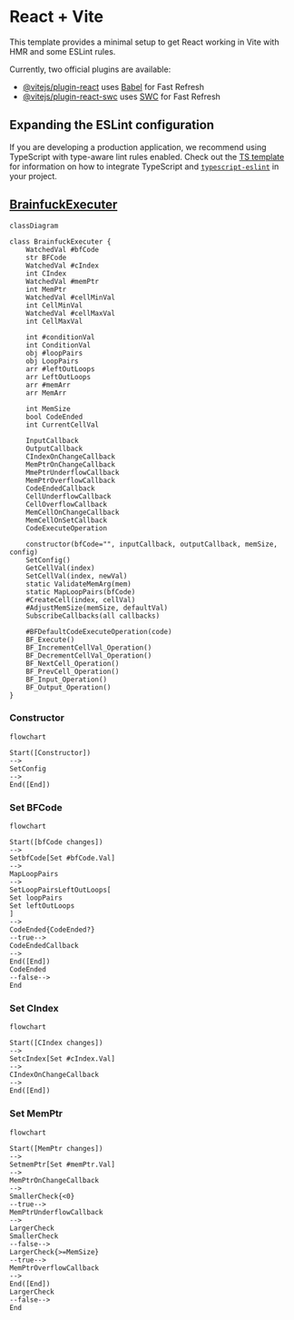 # React + Vite

This template provides a minimal setup to get React working in Vite with HMR and some ESLint rules.

Currently, two official plugins are available:

- [@vitejs/plugin-react](https://github.com/vitejs/vite-plugin-react/blob/main/packages/plugin-react) uses [Babel](https://babeljs.io/) for Fast Refresh
- [@vitejs/plugin-react-swc](https://github.com/vitejs/vite-plugin-react/blob/main/packages/plugin-react-swc) uses [SWC](https://swc.rs/) for Fast Refresh

## Expanding the ESLint configuration

If you are developing a production application, we recommend using TypeScript with type-aware lint rules enabled. Check out the [TS template](https://github.com/vitejs/vite/tree/main/packages/create-vite/template-react-ts) for information on how to integrate TypeScript and [`typescript-eslint`](https://typescript-eslint.io) in your project.

## [BrainfuckExecuter](./src/Executer/BrainfuckExecuter.js)

```mermaid
classDiagram

class BrainfuckExecuter {
    WatchedVal #bfCode
    str BFCode
    WatchedVal #cIndex
    int CIndex
    WatchedVal #memPtr
    int MemPtr
    WatchedVal #cellMinVal
    int CellMinVal
    WatchedVal #cellMaxVal
    int CellMaxVal

    int #conditionVal
    int ConditionVal
    obj #loopPairs
    obj LoopPairs
    arr #leftOutLoops
    arr LeftOutLoops
    arr #memArr
    arr MemArr

    int MemSize
    bool CodeEnded
    int CurrentCellVal

    InputCallback
    OutputCallback
    CIndexOnChangeCallback
    MemPtrOnChangeCallback
    MmePtrUnderflowCallback
    MemPtrOverflowCallback
    CodeEndedCallback
    CellUnderflowCallback
    CellOverflowCallback
    MemCellOnChangeCallback
    MemCellOnSetCallback
    CodeExecuteOperation

    constructor(bfCode="", inputCallback, outputCallback, memSize, config)
    SetConfig()
    GetCellVal(index)
    SetCellVal(index, newVal)
    static ValidateMemArg(mem)
    static MapLoopPairs(bfCode)
    #CreateCell(index, cellVal)
    #AdjustMemSize(memSize, defaultVal)
    SubscribeCallbacks(all callbacks)

    #BFDefaultCodeExecuteOperation(code)
    BF_Execute()
    BF_IncrementCellVal_Operation()
    BF_DecrementCellVal_Operation()
    BF_NextCell_Operation()
    BF_PrevCell_Operation()
    BF_Input_Operation()
    BF_Output_Operation()
}
```

### Constructor

```mermaid
flowchart

Start([Constructor])
-->
SetConfig
-->
End([End])
```

### Set BFCode

```mermaid
flowchart

Start([bfCode changes])
-->
SetbfCode[Set #bfCode.Val]
-->
MapLoopPairs
-->
SetLoopPairsLeftOutLoops[
Set loopPairs
Set leftOutLoops
]
-->
CodeEnded{CodeEnded?}
--true-->
CodeEndedCallback
-->
End([End])
CodeEnded
--false-->
End
```

### Set CIndex

```mermaid
flowchart

Start([CIndex changes])
-->
SetcIndex[Set #cIndex.Val]
-->
CIndexOnChangeCallback
-->
End([End])
```

### Set MemPtr

```mermaid
flowchart

Start([MemPtr changes])
-->
SetmemPtr[Set #memPtr.Val]
-->
MemPtrOnChangeCallback
-->
SmallerCheck{<0}
--true-->
MemPtrUnderflowCallback
-->
LargerCheck
SmallerCheck
--false--> 
LargerCheck{>=MemSize}
--true-->
MemPtrOverflowCallback
-->
End([End])
LargerCheck
--false-->
End
```
